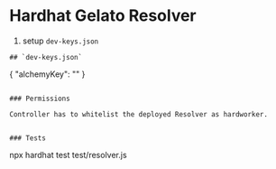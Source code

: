 # Hardhat Gelato Resolver
1. setup `dev-keys.json`

```
## `dev-keys.json`
```
{
  "alchemyKey": "<your key>"
}
```

### Permissions

Controller has to whitelist the deployed Resolver as hardworker.


### Tests

```
npx hardhat test test/resolver.js
```
